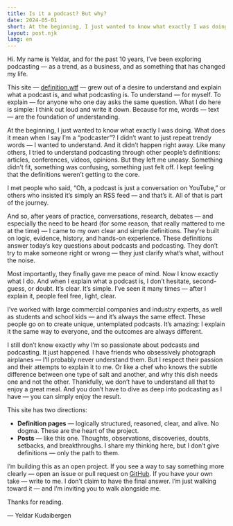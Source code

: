 ```yaml
---
title: Is it a podcast? But why?
date: 2024-05-01
short: At the beginning, I just wanted to know what exactly I was doing. What does it mean when I say I’m a “podcaster”? I didn’t want to just repeat trendy words — I wanted to understand. And it didn’t happen right away.
layout: post.njk
lang: en
---
```


Hi. My name is Yeldar, and for the past 10 years, I’ve been exploring podcasting — as a trend, as a business, and as something that has changed my life.

This site — [definition.wtf](https://definition.wtf) — grew out of a desire to understand and explain what a podcast is, and what podcasting is. To understand — for myself. To explain — for anyone who one day asks the same question. What I do here is simple: I think out loud and write it down. Because for me, words — text — are the foundation of understanding.

At the beginning, I just wanted to know what exactly I was doing. What does it mean when I say I’m a “podcaster”? I didn’t want to just repeat trendy words — I wanted to understand. And it didn’t happen right away. Like many others, I tried to understand podcasting through other people’s definitions: articles, conferences, videos, opinions. But they left me uneasy. Something didn’t fit, something was confusing, something just felt off. I kept feeling that the definitions weren’t getting to the core.

I met people who said, “Oh, a podcast is just a conversation on YouTube,” or others who insisted it’s simply an RSS feed — and that’s it. All of that is part of the journey.

And so, after years of practice, conversations, research, debates — and especially the need to be heard (for some reason, that really mattered to me at the time) — I came to my own clear and simple definitions. They’re built on logic, evidence, history, and hands-on experience. These definitions answer today’s key questions about podcasts and podcasting. They don’t try to make someone right or wrong — they just clarify what’s what, without the noise.

Most importantly, they finally gave me peace of mind. Now I know exactly what I do. And when I explain what a podcast is, I don’t hesitate, second-guess, or doubt. It’s clear. It’s simple. I’ve seen it many times — after I explain it, people feel free, light, clear.

I’ve worked with large commercial companies and industry experts, as well as students and school kids — and it’s always the same effect. These people go on to create unique, untemplated podcasts. It’s amazing: I explain it the same way to everyone, and the outcomes are always different.

I still don’t know exactly why I’m so passionate about podcasts and podcasting. It just happened. I have friends who obsessively photograph airplanes — I’ll probably never understand them. But I respect their passion and their attempts to explain it to me. Or like a chef who knows the subtle difference between one type of salt and another, and why this dish needs one and not the other. Thankfully, we don’t have to understand all that to enjoy a great meal. And you don’t have to dive as deep into podcasting as I have — you can simply enjoy the result.

This site has two directions:

* **Definition pages** — logically structured, reasoned, clear, and alive. No dogma. These are the heart of the project.
* **Posts** — like this one. Thoughts, observations, discoveries, doubts, setbacks, and breakthroughs. I share my thinking here, but I don’t give definitions — only the path to them.

I’m building this as an open project. If you see a way to say something more clearly — open an issue or pull request on [GitHub](https://github.com/yeldarx/definition.wtf). If you have your own take — write to me. I don’t claim to have the final answer. I’m just walking toward it — and I’m inviting you to walk alongside me.

Thanks for reading.

— Yeldar Kudaibergen